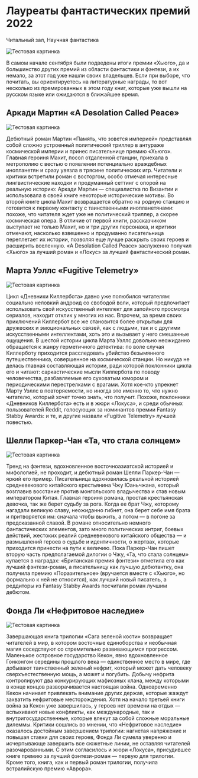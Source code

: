 # Лауреаты фантастических премий 2022
Читальный зал, Научная фантастика

![Тестовая картинка](/pics/d7285d5a6068e5c05a1508ad41639463.jpg)

В самом начале сентября были подведены итоги премии «Хьюго», да и большинство других премий из области фантастики и фэнтези, а их немало, за этот год уже нашли своих владельцев. Если при выборе, что почитать, вы ориентируетесь на литературные награды, то вот несколько из премированных в этом году книг, которые уже вышли на русском языке или ожидаются в ближайшее время.
## Аркади Мартин «A Desolation Called Peace»
![Тестовая картинка](/pics/95b00c8f268296063a8f7bbb1bf7f684.jpg)

Дебютный роман Мартин «Память, что зовется империей» представлял собой сложно устроенный политический триллер в антураже космической империи и принес писательнице премию «Хьюго». Главная героиня Махит, посол отдаленной станции, приехала в метрополию с вестью о появлении потенциально враждебных инопланетян и сразу увязла в трясине политических игр. Читатели и критики встретили роман с восторгом, особо отмечая интересные лингвистические находки и продуманный сеттинг с опорой на реальную историю: Аркади Мартин — специалистка по Византии и использовала в своей книге некоторые исторические мотивы. 
Во второй книге цикла Махит возвращается обратно на родную станцию и готовится к первому контакту с таинственными инопланетянами: похоже, что читателя ждет уже не политический триллер, а скорее космическая опера. В отличие от первой книги, рассказчиком выступает не только Махит, но и три других персонажа, и критики отмечают, насколько взвешенно и продуманно писательница переплетает их истории, позволяя еще лучше раскрыть своих героев и расширить вселенную. «A Desolation Called Peace» заслуженно получил «Хьюго» за лучший роман и «Локус» за лучший фантастический роман.
## Марта Уэллс «Fugitive Telemetry»
![Тестовая картинка](/pics/977420471e29f9e78f8ea99214d1c0da.jpeg)

Цикл «Дневники Киллербота» давно уже полюбился читателям: социально неловкий андроид со свободой воли, который предпочитает использовать свой искусственный интеллект для запойного просмотра сериалов, находит отклик у многих из нас. Впрочем, за время своих приключений Киллербот все же становится более открытым для дружеских и эмоциональных связей, как с людьми, так и с другими искусственными интеллектами, хоть это и вызывает у него смешанные ощущения. 
В шестой истории цикла Марта Уэллс довольно неожиданно обращается к жанру герметичного детектива: по воле случая Киллерботу приходится расследовать убийство безымянного путешественника, совершенное на космической станции. Но никуда не делась главная составляющая истории, ради которой поклонники цикла его и читают: саркастические мысли Киллербота по поводу человечества, разбавляемые его суховатым юмором и периодическими перестрелками с врагами. Хотя кое-кто упрекнет Марту Уэллс в повторяемости, но иногда это именно то, что нужно читателю, который хочет точно знать, что получит. Похоже, поклонники «Дневников Киллербота» есть и в жюри «Локуса», и среди обычных пользователей Reddit, голосующих за номинантов премии Fantasy Stabby Awards: и те, и другие назвали «Fugitive Telemetry» лучшей повестью.
## Шелли Паркер-Чан «Та, что стала солнцем»
![Тестовая картинка](/pics/272a74cbb931785d77817be623aac902.jpg)


Тренд на фэнтези, вдохновленное восточноазиатской историей и мифологией, не проходит, и дебютный роман Шелли Паркер-Чан — яркий его пример. Писательница вдохновилась реальной историей средневекового китайского крестьянина Чжу Юаньчжана, который возглавив восстание против монгольского владычества и став новым императором Китая. Главная героиня романа, простая крестьянская девочка, так же берет судьбу за рога. Когда ее брат Чжу, которому нагадали великую славу, неожиданно гибнет, она берет себе имя брата и притворяется им: сначала чтобы выжить, а потом — в погоне за предсказанной славой.
В романе относительно немного фантастических элементов, зато много политических интриг, боевых действий, жестоких реалий средневекового китайского общества — и размышлений героев о судьбе и идентичности, о жертвах, которые приходится принести на пути к величию. Пока Паркер-Чан пишет вторую часть предполагаемой дилогии о Чжу, «Та, что стала солнцем»  купается в наградах: «Британская премия фэнтези» отметила его как лучший фэнтези-роман, а писательницу как лучшую дебютантку, она получила премию «Поразительное» (вручается вместе с «Хьюго», но формально к ней не относится), как лучший новый писатель, а реддиторы из Fantasy Stabby Awards посчитали роман лучшим дебютом.
## Фонда Ли «Нефритовое наследие»
![Тестовая картинка](/pics/6a44d62fde3a6d099ab504640ed58add.jpg)

Завершающая книга трилогии «Сага зеленой кости» возвращает читателей в мир, в котором восточные единоборства и необычная магия соседствуют со стремительно развивающимся прогрессом. Маленькое островное государство Кекон, явно вдохновленное Гонконгом середины прошлого века — единственное место в мире, где добывают таинственный зеленый нефрит, который может дать человеку сверхъестественную мощь, а может и погубить. Добычу нефрита контролируют два конкурирующих мафиозных клана, между которыми в конце концов разворачивается настоящая война. Одновременно Кекон начинает привлекать внимание других держав, которые жаждут захватить нефритовые месторождения.
Хотя на начало третьей книги война за Кекон уже завершилась, у героев нет времени на отдых — вспыхивают новые конфликты, как международные, так и внутригосударственные, которые влекут за собой сложные моральные дилеммы. Критики сошлись во мнении, что «Нефритовое наследие» оказалось достойным завершением трилогии: нагнетая напряжение и повышая ставки для своих героев, Фонда Ли сумела уверенно и исчерпывающе завершить все сюжетные линии, не оставляя читателей разочарованными. С этим согласилось и жюри «Локуса», присудившее книге премию за лучший фэнтези-роман — первую для трилогии. Кроме того, книга, как и первый роман трилогии, получила встралийскую премию «Аврора».   
